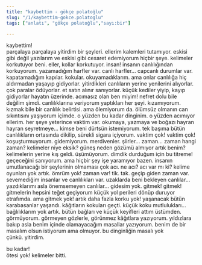 ```yaml
---
title: "kaybettim - gökçe polatoğlu"
slug: "/1/kaybettim-gokce.polatoglu"
tags: ["anlatı", "gökçe polatoğlu","sayı:bir"]

---
```



kaybettim!  
parçalaya parçalaya yitirdim bir şeyleri. ellerim kalemleri tutamıyor.
eskisi gibi değil yazılarım ve eskisi gibi cesaret edemiyorum hiçbir
şeye. kelimeler korkutuyor beni. eller, kollar korkutuyor. insan!
insanın canlılığından korkuyorum. yazamadığım harfler var. canlı
harfler... capcanlı durumlar var. kapatamadığım kapılar. kokular.
okuyamadıklarım. ama onlar canlılığa hiç aldırmadan yaşayıp gidiyorlar.
yitirdikleri canlıların yerine yenilerini alıyorlar. çok paralar
ödüyorlar. et satın alınır sanıyorlar. küçük kediler yiyip, kayıp
gidiyorlar hayatın üzerinde. acımasız olan ben miyim! nefret dolu bile
değilim şimdi. canlılıklarına veriyorum yaptıkları her şeyi.
kızamıyorum. kızmak bile bir canlılık belirtisi. ama ölemiyorum da.
ölümsüz olmanın can sıkıntısını yaşıyorum içimde. o yüzden bu kadar
dinginim. o yüzden acımıyor ellerim. her şeye yeterince vaktim var.
okumaya, yazmaya ve boğazı hayran hayran seyretmeye... kimse beni
dürtsün istemiyorum. tek başıma bütün canlılıkların ortasında dikilip,
sürekli sigara içiyorum. vaktim çok! vaktim çok! koşuşturmuyorum.
gidemiyorum. merdivenler. şiirler... zaman... zaman hangi zaman?
kelimeler niye eksik? güneş neden gözümü almıyor artık benim?
kelimelerin yerine kış geldi. üşümüyorum. dimdik durduğum için bu
titreme! geçeceğini sanıyorum. ama hiçbir şey işe yaramıyor bazen.
insanın umutlanacağı bir şeylerinin olmaması çok acı. ne acı? acı var mı
ki? kelime oyunları yok artık. ömrüm yok! zaman var! tik. tak. geçip
giden zaman var. sevemediğim insanlar ve canlılıkları var. uzaklarda
beni bekleyen canlılar... yazdıklarımı asla önemsemeyen canlılar...
gidesim yok. gitmek! gitmek! gitmelerin hepsini teğet geçiyorum küçük
yol perileri dönüp duruyor etrafımda. ama gitmek yok! artık daha fazla
korku yok! yaşanacak bütün karabasanlar yaşandı. kâğıtların kokuları
geçti. küçük koku mutlulukları... bağlılıklarım yok artık. bütün bağları
ve küçük keyifleri attım üstümden. görmüyorum. görmeyen gözlerle,
görünmez kâğıtlara yazıyorum. yıldızlara bakıp asla benim içinde
olamayacağım masallar yazıyorum. benim de bir masalım olsun istiyorum
ama olmuyor. bu dinginliğin masalı yok çünkü. yitirdim.

bu kadar!  
ötesi yok! kelimeler bitti.

